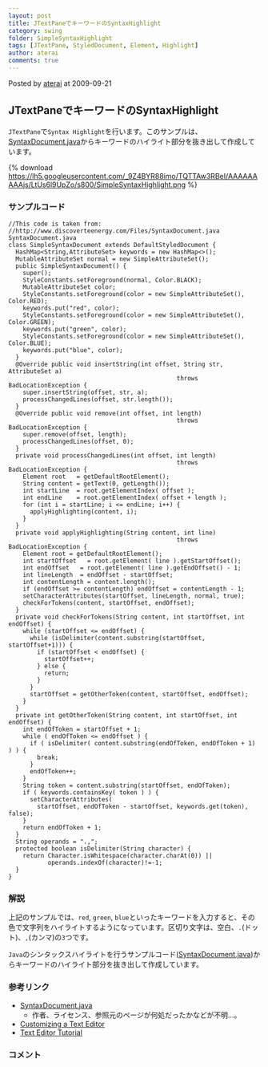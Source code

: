 ```yaml
---
layout: post
title: JTextPaneでキーワードのSyntaxHighlight
category: swing
folder: SimpleSyntaxHighlight
tags: [JTextPane, StyledDocument, Element, Highlight]
author: aterai
comments: true
---
```


Posted by [aterai](http://terai.xrea.jp/aterai.html) at 2009-09-21

## JTextPaneでキーワードのSyntaxHighlight
`JTextPane`で`Syntax Highlight`を行います。このサンプルは、[SyntaxDocument.java](http://www.discoverteenergy.com/Files/SyntaxDocument.java)からキーワードのハイライト部分を抜き出して作成しています。

{% download https://lh5.googleusercontent.com/_9Z4BYR88imo/TQTTAw3RBeI/AAAAAAAAAjs/LtUs6l9UpZo/s800/SimpleSyntaxHighlight.png %}

### サンプルコード
<pre class="prettyprint"><code>//This code is taken from:
//http://www.discoverteenergy.com/Files/SyntaxDocument.java SyntaxDocument.java
class SimpleSyntaxDocument extends DefaultStyledDocument {
  HashMap&lt;String,AttributeSet&gt; keywords = new HashMap&lt;&gt;();
  MutableAttributeSet normal = new SimpleAttributeSet();
  public SimpleSyntaxDocument() {
    super();
    StyleConstants.setForeground(normal, Color.BLACK);
    MutableAttributeSet color;
    StyleConstants.setForeground(color = new SimpleAttributeSet(), Color.RED);
    keywords.put("red", color);
    StyleConstants.setForeground(color = new SimpleAttributeSet(), Color.GREEN);
    keywords.put("green", color);
    StyleConstants.setForeground(color = new SimpleAttributeSet(), Color.BLUE);
    keywords.put("blue", color);
  }
  @Override public void insertString(int offset, String str, AttributeSet a)
                                               throws BadLocationException {
    super.insertString(offset, str, a);
    processChangedLines(offset, str.length());
  }
  @Override public void remove(int offset, int length)
                                               throws BadLocationException {
    super.remove(offset, length);
    processChangedLines(offset, 0);
  }
  private void processChangedLines(int offset, int length)
                                               throws BadLocationException {
    Element root   = getDefaultRootElement();
    String content = getText(0, getLength());
    int startLine  = root.getElementIndex( offset );
    int endLine    = root.getElementIndex( offset + length );
    for (int i = startLine; i &lt;= endLine; i++) {
      applyHighlighting(content, i);
    }
  }
  private void applyHighlighting(String content, int line)
                                               throws BadLocationException {
    Element root = getDefaultRootElement();
    int startOffset   = root.getElement( line ).getStartOffset();
    int endOffset   = root.getElement( line ).getEndOffset() - 1;
    int lineLength  = endOffset - startOffset;
    int contentLength = content.length();
    if (endOffset &gt;= contentLength) endOffset = contentLength - 1;
    setCharacterAttributes(startOffset, lineLength, normal, true);
    checkForTokens(content, startOffset, endOffset);
  }
  private void checkForTokens(String content, int startOffset, int endOffset) {
    while (startOffset &lt;= endOffset) {
      while (isDelimiter(content.substring(startOffset, startOffset+1))) {
        if (startOffset &lt; endOffset) {
          startOffset++;
        } else {
          return;
        }
      }
      startOffset = getOtherToken(content, startOffset, endOffset);
    }
  }
  private int getOtherToken(String content, int startOffset, int endOffset) {
    int endOfToken = startOffset + 1;
    while ( endOfToken &lt;= endOffset ) {
      if ( isDelimiter( content.substring(endOfToken, endOfToken + 1) ) ) {
        break;
      }
      endOfToken++;
    }
    String token = content.substring(startOffset, endOfToken);
    if ( keywords.containsKey( token ) ) {
      setCharacterAttributes(
        startOffset, endOfToken - startOffset, keywords.get(token), false);
    }
    return endOfToken + 1;
  }
  String operands = ".,";
  protected boolean isDelimiter(String character) {
    return Character.isWhitespace(character.charAt(0)) ||
           operands.indexOf(character)!=-1;
  }
}
</code></pre>

### 解説
上記のサンプルでは、`red`, `green`, `blue`といったキーワードを入力すると、その色で文字列をハイライトするようになっています。区切り文字は、空白、`.`(ドット)、`,`(カンマ)の`3`つです。

`Java`のシンタックスハイライトを行うサンプルコード([SyntaxDocument.java](http://www.discoverteenergy.com/Files/SyntaxDocument.java))からキーワードのハイライト部分を抜き出して作成しています。

### 参考リンク
- [SyntaxDocument.java](http://www.discoverteenergy.com/Files/SyntaxDocument.java)
    - 作者、ライセンス、参照元のページが何処だったかなどが不明…。
- [Customizing a Text Editor](http://web.archive.org/web/20120802021725/http://java.sun.com/products/jfc/tsc/articles/text/editor_kit/index.html)
- [Text Editor Tutorial](http://ostermiller.org/syntax/editor.html)

<!-- dummy comment line for breaking list -->

### コメント
